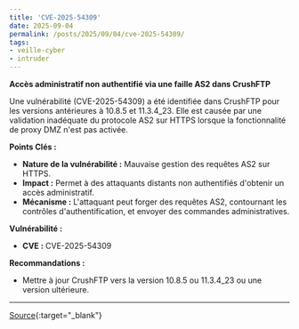 ```yaml
---
title: 'CVE-2025-54309'
date: 2025-09-04
permalink: /posts/2025/09/04/cve-2025-54309/
tags:
- veille-cyber
- intruder
---
```

**Accès administratif non authentifié via une faille AS2 dans CrushFTP**

Une vulnérabilité (CVE-2025-54309) a été identifiée dans CrushFTP pour les versions antérieures à 10.8.5 et 11.3.4_23. Elle est causée par une validation inadéquate du protocole AS2 sur HTTPS lorsque la fonctionnalité de proxy DMZ n'est pas activée.

**Points Clés :**

*   **Nature de la vulnérabilité :** Mauvaise gestion des requêtes AS2 sur HTTPS.
*   **Impact :** Permet à des attaquants distants non authentifiés d'obtenir un accès administratif.
*   **Mécanisme :** L'attaquant peut forger des requêtes AS2, contournant les contrôles d'authentification, et envoyer des commandes administratives.

**Vulnérabilité :**

*   **CVE :** CVE-2025-54309

**Recommandations :**

*   Mettre à jour CrushFTP vers la version 10.8.5 ou 11.3.4_23 ou une version ultérieure.

---
[Source](https://cvemon.intruder.io/cves/CVE-2025-54309){:target="_blank"}
